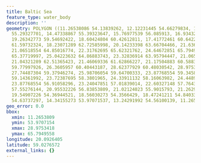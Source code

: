 ```yaml
---
title: Baltic Sea
feature_type: water_body
description: ''
geometry: POLYGON ((11.26538086 54.13839262, 12.12231445 54.66279834, 13.06713867
  55.29327701, 14.47338867 55.39323647, 15.76977539 56.085913, 16.93432617 58.58694474,
  19.26342773 59.54692422, 18.60424804 60.42612811, 17.41772461 60.64229583, 17.2199707
  61.59732324, 18.23071289 62.72585998, 20.14233398 63.66704466, 21.63647461 64.53079326,
  21.06518554 64.85016774, 22.31762695 65.62321762, 24.64672851 65.79495578, 25.34985351
  65.37719997, 25.04223632 64.86883743, 23.32836914 63.95794447, 21.06518554 63.29424042,
  21.04321289 62.51365423, 21.46069336 61.62866227, 21.17504883 60.58838918, 22.66918945
  59.77997926, 26.3605957 60.40443187, 28.62377929 60.48030542, 28.97534179 59.93445095,
  27.74487304 59.37946274, 25.98706054 59.64700333, 23.87768554 59.34587081, 23.39428711
  59.14361992, 23.72387695 58.3801965, 24.33911132 58.16063982, 24.44897461 57.25684655,
  23.87768554 56.91058296, 23.24047851 57.01839014, 22.60327148 57.76434303, 21.57055664
  57.55276144, 20.95532226 56.83853809, 21.02124023 55.9015793, 21.26293945 55.09260047,
  19.54907226 54.36944521, 18.56030273 54.3566429, 18.47241211 54.8403309, 16.97827148
  54.63737297, 14.34155273 53.97071537, 13.24291992 54.56100139, 11.26538086 54.13839262))
geo_error: 0.0
bbox:
  xmin: 11.2653809
  ymin: 53.9707154
  xmax: 28.9753418
  ymax: 65.7949558
longitude: 20.0926405
latitude: 59.0276572
external_links: {}
---
```

